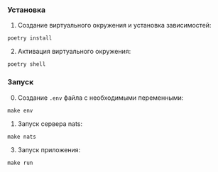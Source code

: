 ### Установка

1. Создание виртуального окружения и установка зависимостей:
```commandline
poetry install
```

2. Активация виртуального окружения:

```commandline
poetry shell
```


### Запуск

0. Создание `.env` файла с необходимыми переменными:
```commandline
make env
```

1. Запуск сервера nats:
```commandline
make nats
```

3. Запуск приложения:
```commandline
make run
```
